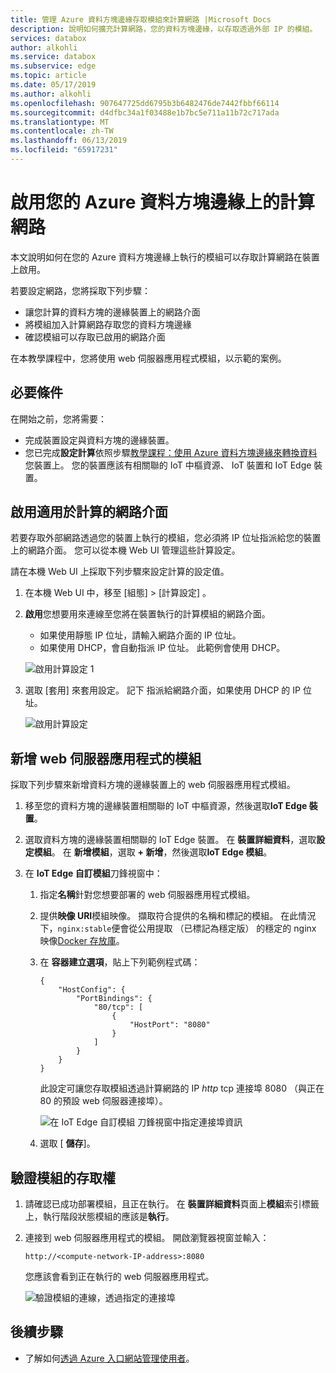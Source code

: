 ```yaml
---
title: 管理 Azure 資料方塊邊緣存取模組來計算網路 |Microsoft Docs
description: 說明如何擴充計算網路，您的資料方塊邊緣，以存取透過外部 IP 的模組。
services: databox
author: alkohli
ms.service: databox
ms.subservice: edge
ms.topic: article
ms.date: 05/17/2019
ms.author: alkohli
ms.openlocfilehash: 907647725dd6795b3b6482476de7442fbbf66114
ms.sourcegitcommit: d4dfbc34a1f03488e1b7bc5e711a11b72c717ada
ms.translationtype: MT
ms.contentlocale: zh-TW
ms.lasthandoff: 06/13/2019
ms.locfileid: "65917231"
---
```

# <a name="enable-compute-network-on-your-azure-data-box-edge"></a>啟用您的 Azure 資料方塊邊緣上的計算網路

本文說明如何在您的 Azure 資料方塊邊緣上執行的模組可以存取計算網路在裝置上啟用。

若要設定網路，您將採取下列步驟：

- 讓您計算的資料方塊的邊緣裝置上的網路介面
- 將模組加入計算網路存取您的資料方塊邊緣
- 確認模組可以存取已啟用的網路介面

在本教學課程中，您將使用 web 伺服器應用程式模組，以示範的案例。

## <a name="prerequisites"></a>必要條件

在開始之前，您將需要：

- 完成裝置設定與資料方塊的邊緣裝置。
- 您已完成**設定計算**依照步驟[教學課程：使用 Azure 資料方塊邊緣來轉換資料](data-box-edge-deploy-configure-compute-advanced.md#configure-compute)您裝置上。 您的裝置應該有相關聯的 IoT 中樞資源、 IoT 裝置和 IoT Edge 裝置。

## <a name="enable-network-interface-for-compute"></a>啟用適用於計算的網路介面

若要存取外部網路透過您的裝置上執行的模組，您必須將 IP 位址指派給您的裝置上的網路介面。 您可以從本機 Web UI 管理這些計算設定。

請在本機 Web UI 上採取下列步驟來設定計算的設定值。

1. 在本機 Web UI 中，移至 [組態] > [計算設定]  。  

2. **啟用**您想要用來連線至您將在裝置執行的計算模組的網路介面。

    - 如果使用靜態 IP 位址，請輸入網路介面的 IP 位址。
    - 如果使用 DHCP，會自動指派 IP 位址。 此範例會使用 DHCP。

    ![啟用計算設定 1](media/data-box-edge-extend-compute-access-modules/enable-compute-setting-1.png)

3. 選取 [套用]  來套用設定。 記下 指派給網路介面，如果使用 DHCP 的 IP 位址。

    ![啟用計算設定](media/data-box-edge-extend-compute-access-modules/enable-compute-setting-2.png)

## <a name="add-webserver-app-module"></a>新增 web 伺服器應用程式的模組

採取下列步驟來新增資料方塊的邊緣裝置上的 web 伺服器應用程式模組。

1. 移至您的資料方塊的邊緣裝置相關聯的 IoT 中樞資源，然後選取**IoT Edge 裝置**。
2. 選取資料方塊的邊緣裝置相關聯的 IoT Edge 裝置。 在 **裝置詳細資料**，選取**設定模組**。 在 **新增模組**，選取 **+ 新增**，然後選取**IoT Edge 模組**。
3. 在  **IoT Edge 自訂模組**刀鋒視窗中：

    1. 指定**名稱**針對您想要部署的 web 伺服器應用程式模組。
    2. 提供**映像 URI**模組映像。 擷取符合提供的名稱和標記的模組。 在此情況下，`nginx:stable`便會從公用提取 （已標記為穩定版） 的穩定的 nginx 映像[Docker 存放庫](https://hub.docker.com/_/nginx/)。
    3. 在 **容器建立選項**，貼上下列範例程式碼：  

        ```
        {
            "HostConfig": {
                "PortBindings": {
                    "80/tcp": [
                        {
                            "HostPort": "8080"
                        }
                    ]
                }
            }
        }
        ```

        此設定可讓您存取模組透過計算網路的 IP *http* tcp 連接埠 8080 （與正在 80 的預設 web 伺服器連接埠）。

        ![在 IoT Edge 自訂模組 刀鋒視窗中指定連接埠資訊](media/data-box-edge-extend-compute-access-modules/module-information.png)

    4. 選取 [ **儲存**]。

## <a name="verify-module-access"></a>驗證模組的存取權

1. 請確認已成功部署模組，且正在執行。 在 **裝置詳細資料**頁面上**模組**索引標籤上，執行階段狀態模組的應該是**執行**。  
2. 連接到 web 伺服器應用程式的模組。 開啟瀏覽器視窗並輸入：

    `http://<compute-network-IP-address>:8080`

    您應該會看到正在執行的 web 伺服器應用程式。

    ![驗證模組的連線，透過指定的連接埠](media/data-box-edge-extend-compute-access-modules/verify-connect-module-1.png)

## <a name="next-steps"></a>後續步驟

- 了解如何[透過 Azure 入口網站管理使用者](data-box-edge-manage-users.md)。
